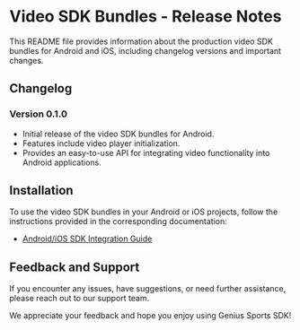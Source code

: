 # Video SDK Bundles - Release Notes

This README file provides information about the production video SDK bundles for Android and iOS, including changelog versions and important changes.

## Changelog

### Version 0.1.0

- Initial release of the video SDK bundles for Android.
- Features include video player initialization.
- Provides an easy-to-use API for integrating video functionality into Android applications.


## Installation

To use the video SDK bundles in your Android or iOS projects, follow the instructions provided in the corresponding documentation:

- [Android/iOS SDK Integration Guide](https://dap-docs.betstream.betgenius.com)

## Feedback and Support

If you encounter any issues, have suggestions, or need further assistance, please reach out to our support team.

We appreciate your feedback and hope you enjoy using Genius Sports SDK!
